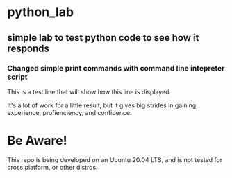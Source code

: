 # python_lab

## simple lab to test python code to see how it responds

### Changed simple print commands with command line intepreter script

This is a test line that will show how this line is displayed.

It's a lot of work for a little result, but it gives big strides in gaining experience, profienciency, and confidence.

# Be Aware!

This repo is being developed on an Ubuntu 20.04 LTS, and is not tested for cross platform, or other distros.

